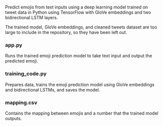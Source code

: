 Predict emojis from text inputs using a deep learning model trained on tweet data in Python using TensorFlow with GloVe embeddings and two bidirectional LSTM layers.

The trained model, GloVe embeddings, and cleaned tweets dataset are too large to include in the repository, so they have been left out.

### app.py
Runs the trained emoji prediction model to take text input and output the predicted emoji.

### training_code.py
Prepares data, trains the emoji prediction model using GloVe embeddings and bidirectional LSTMs, and saves the model.

### mapping.csv
Contains the mapping between emojis and a number that the trained model outputs.
